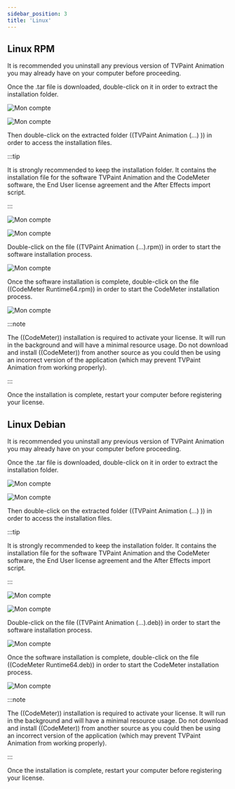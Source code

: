 ```yaml
---
sidebar_position: 3
title: 'Linux'
---
```


## Linux RPM

It is recommended you uninstall any previous version of TVPaint Animation you may already have on your computer before proceeding.

Once the .tar file is downloaded, double-click on it in order to extract the installation folder.

![Mon compte](/img/en/download-install/install/linux/linux-rpm/tar-file.png)

![Mon compte](/img/en/download-install/install/linux/linux-rpm/extract.png)

Then double-click on the extracted folder ((TVPaint Animation (...) )) in order to access the installation files.

:::tip

It is strongly recommended to keep the installation folder. It contains the installation file for the software TVPaint Animation and the CodeMeter software, the End User license agreement and the After Effects import script.

:::

![Mon compte](/img/en/download-install/install/linux/linux-rpm/install-folder.png)

![Mon compte](/img/en/download-install/install/linux/linux-rpm/install-files.png)

Double-click on the file ((TVPaint Animation (...).rpm)) in order to start the software installation process.

![Mon compte](/img/en/download-install/install/linux/linux-rpm/tvp-install.png)

Once the software installation is complete, double-click on the file ((CodeMeter Runtime64.rpm)) in order to start the CodeMeter installation process.

![Mon compte](/img/en/download-install/install/linux/linux-rpm/driver-install.png)

:::note

The ((CodeMeter)) installation is required to activate your license. It will run in the background and will have a minimal resource usage. Do not download and install ((CodeMeter)) from another source as you could then be using an incorrect version of the application (which may prevent TVPaint Animation from working properly).

:::

Once the installation is complete, restart your computer before registering your license.

## Linux Debian

It is recommended you uninstall any previous version of TVPaint Animation you may already have on your computer before proceeding.

Once the .tar file is downloaded, double-click on it in order to extract the installation folder.

![Mon compte](/img/en/download-install/install/linux/linux-debian/tar-file.png)

![Mon compte](/img/en/download-install/install/linux/linux-debian/extract.png)

Then double-click on the extracted folder ((TVPaint Animation (...) )) in order to access the installation files.

:::tip

It is strongly recommended to keep the installation folder. It contains the installation file for the software TVPaint Animation and the CodeMeter software, the End User license agreement and the After Effects import script.

:::

![Mon compte](/img/en/download-install/install/linux/linux-debian/install-folder.png)

![Mon compte](/img/en/download-install/install/linux/linux-debian/install-files.png)

Double-click on the file ((TVPaint Animation (...).deb)) in order to start the software installation process.

![Mon compte](/img/en/download-install/install/linux/linux-debian/tvp-install.png)

Once the software installation is complete, double-click on the file ((CodeMeter Runtime64.deb)) in order to start the CodeMeter installation process.

![Mon compte](/img/en/download-install/install/linux/linux-debian/driver-install.png)

:::note

The ((CodeMeter)) installation is required to activate your license. It will run in the background and will have a minimal resource usage. Do not download and install ((CodeMeter)) from another source as you could then be using an incorrect version of the application (which may prevent TVPaint Animation from working properly).

:::

Once the installation is complete, restart your computer before registering your license.